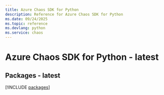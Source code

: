 ```yaml
---
title: Azure Chaos SDK for Python
description: Reference for Azure Chaos SDK for Python
ms.date: 09/24/2025
ms.topic: reference
ms.devlang: python
ms.service: chaos
---
```

# Azure Chaos SDK for Python - latest
## Packages - latest
[!INCLUDE [packages](chaos-index.md)]